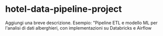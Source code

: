 # hotel-data-pipeline-project
Aggiungi una breve descrizione. Esempio: "Pipeline ETL e modello ML per l'analisi di dati alberghieri, con implementazioni su Databricks e Airflow
